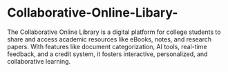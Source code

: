 # Collaborative-Online-Libary-
The Collaborative Online Library is a digital platform for college students to share and access academic resources like eBooks, notes, and research papers. With features like document categorization, AI tools, real-time feedback, and a credit system, it fosters interactive, personalized, and collaborative learning.
